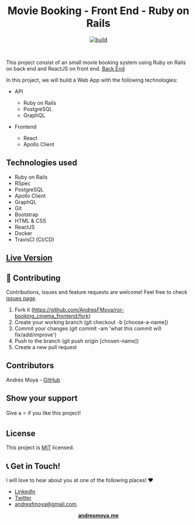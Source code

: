 <p>
  <h1 align="center">Movie Booking - Front End - Ruby on Rails</h1>
</p>
<p align="center">
  <a href="#">
    <img src="https://travis-ci.org/AndresFMoya/ror-booking_cinema_frontend.svg?branch=develop" alt="build">
  </a>
</p>
<br>


This project consist of an small movie booking system using Ruby on Rails on back end and ReactJS on front end.
[Back End](https://github.com/AndresFMoya/ror-booking_cinema_backend)

In this project, we will build a Web App with the following technologies:
- API
  - Ruby on Rails
  - PostgreSQL
  - GraphQL

- Frontend
  - React
  - Apollo Client


## Technologies used

- Ruby on Rails
- RSpec
- PostgreSQL
- Apollo Client
- GraphQL
- Git
- Bootstrap
- HTML & CSS
- ReactJS
- Docker
- TravisCI (CI/CD)


## [Live Version](#)


## 🤝 Contributing

Contributions, issues and feature requests are welcome! Feel free to check [issues page](https://github.com/AndresFMoya/ror-booking_cinema_frontend/issues).

1. Fork it (https://github.com/AndresFMoya/ror-booking_cinema_frontend/fork)
2. Create your working branch (git checkout -b [choose-a-name])
3. Commit your changes (git commit -am 'what this commit will fix/add/improve')
4. Push to the branch (git push origin [chosen-name])
5. Create a new pull request


## Contributors

Andrés Moya - [GitHub](https://github.com/andresfmoya)


## Show your support

Give a ⭐️ if you like this project!


## License

This project is [MIT](https://github.com/AndresFMoya/ror-booking_cinema_frontend/blob/develop/LICENSE) licensed.


## 📞 Get in Touch!
I will love to hear about you at one of the following places! :heart:

- [LinkedIn](https://www.linkedin.com/in/andres-f-moya/)
- [Twitter](https://www.twitter.com/andmedev/) 
- <andresfmoya@gmail.com>.

<p align="center">
  <strong>
    <a href="https://andresmoya.me">andresmoya.me</a>
</strong>
</p>
